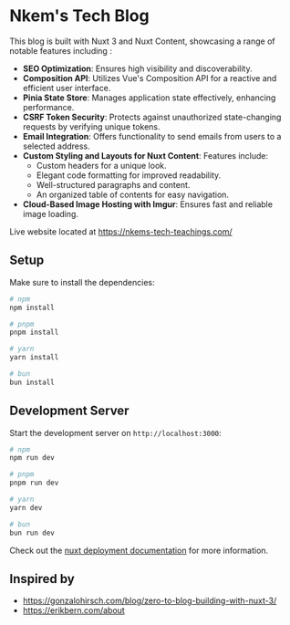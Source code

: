 # Nkem's Tech Blog 

This blog is built with Nuxt 3 and Nuxt Content, showcasing a range of notable features including :

- **SEO Optimization**: Ensures high visibility and discoverability.
- **Composition API**: Utilizes Vue's Composition API for a reactive and efficient user interface.
- **Pinia State Store**: Manages application state effectively, enhancing performance.
- **CSRF Token Security**: Protects against unauthorized state-changing requests by verifying unique tokens.
- **Email Integration**: Offers functionality to send emails from users to a selected address.
- **Custom Styling and Layouts for Nuxt Content**: Features include:
    - Custom headers for a unique look.
    - Elegant code formatting for improved readability.
    - Well-structured paragraphs and content.
    - An organized table of contents for easy navigation.
- **Cloud-Based Image Hosting with Imgur**: Ensures fast and reliable image loading.

Live website located at https://nkems-tech-teachings.com/

## Setup

Make sure to install the dependencies:

```bash
# npm
npm install

# pnpm
pnpm install

# yarn
yarn install

# bun
bun install
```

## Development Server

Start the development server on `http://localhost:3000`:

```bash
# npm
npm run dev

# pnpm
pnpm run dev

# yarn
yarn dev

# bun
bun run dev
```

Check out the [nuxt deployment documentation](https://nuxt.com/docs/getting-started/deployment) for more information.

## Inspired by 
- https://gonzalohirsch.com/blog/zero-to-blog-building-with-nuxt-3/
- https://erikbern.com/about
